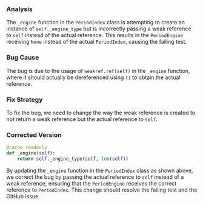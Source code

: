 ### Analysis
The `_engine` function in the `PeriodIndex` class is attempting to create an instance of `self._engine_type` but is incorrectly passing a weak reference to `self` instead of the actual reference. This results in the `PeriodEngine` receiving `None` instead of the actual `PeriodIndex`, causing the failing test.

### Bug Cause
The bug is due to the usage of `weakref.ref(self)` in the `_engine` function, where it should actually be dereferenced using `()` to obtain the actual reference.

### Fix Strategy
To fix the bug, we need to change the way the weak reference is created to not return a weak reference but the actual reference to `self`.

### Corrected Version
```python
@cache_readonly
def _engine(self):
    return self._engine_type(self, len(self))
```

By updating the `_engine` function in the `PeriodIndex` class as shown above, we correct the bug by passing the actual reference to `self` instead of a weak reference, ensuring that the `PeriodEngine` receives the correct reference to `PeriodIndex`. This change should resolve the failing test and the GitHub issue.